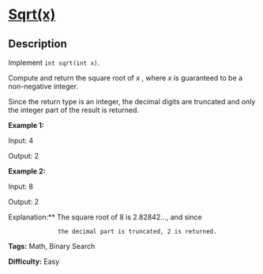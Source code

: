 # [Sqrt(x)][title]

## Description

Implement `int sqrt(int x)`.

Compute and return the square root of _x_ , where  _x_  is guaranteed to be a
non-negative integer.

Since the return type is an integer, the decimal digits are truncated and only
the integer part of the result is returned.

**Example 1:**

    
    

Input: 4

Output: 2

    

**Example 2:**

    
    

Input: 8

Output: 2

Explanation:** The square root of 8 is 2.82842..., and since 

                  the decimal part is truncated, 2 is returned.

    


**Tags:** Math, Binary Search

**Difficulty:** Easy

[title]: https://leetcode.com/problems/sqrtx
